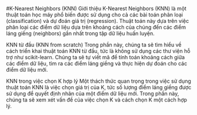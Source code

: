 #K-Nearest Neighbors (KNN)
Giới thiệu
K-Nearest Neighbors (KNN) là một thuật toán học máy phổ biến được sử dụng cho cả các bài toán phân loại (classification) và dự đoán giá trị (regression). Thuật toán này dựa trên việc phân loại các điểm dữ liệu dựa trên khoảng cách của chúng đến các điểm láng giềng (neighbors) gần nhất trong tập dữ liệu huấn luyện.

KNN từ đầu (KNN from scratch)
Trong phần này, chúng ta sẽ tìm hiểu về cách triển khai thuật toán KNN từ đầu, tức là không sử dụng các thư viện hỗ trợ như scikit-learn. Chúng ta sẽ tự viết mã để tính toán khoảng cách giữa các điểm dữ liệu, tìm ra các điểm láng giềng và thực hiện dự đoán cho các điểm dữ liệu mới.

KNN trong việc chọn K hợp lý
Một thách thức quan trọng trong việc sử dụng thuật toán KNN là việc chọn giá trị của K, tức số lượng điểm láng giềng được sử dụng để quyết định nhãn của một điểm dữ liệu mới. Trong phần này, chúng ta sẽ xem xét vấn đề của việc chọn K và cách chọn K một cách hợp lý.
